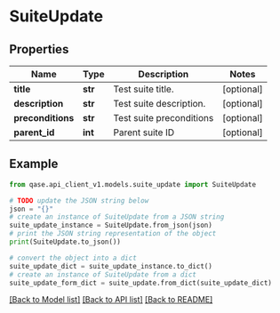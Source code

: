 # SuiteUpdate


## Properties

Name | Type | Description | Notes
------------ | ------------- | ------------- | -------------
**title** | **str** | Test suite title. | [optional] 
**description** | **str** | Test suite description. | [optional] 
**preconditions** | **str** | Test suite preconditions | [optional] 
**parent_id** | **int** | Parent suite ID | [optional] 

## Example

```python
from qase.api_client_v1.models.suite_update import SuiteUpdate

# TODO update the JSON string below
json = "{}"
# create an instance of SuiteUpdate from a JSON string
suite_update_instance = SuiteUpdate.from_json(json)
# print the JSON string representation of the object
print(SuiteUpdate.to_json())

# convert the object into a dict
suite_update_dict = suite_update_instance.to_dict()
# create an instance of SuiteUpdate from a dict
suite_update_form_dict = suite_update.from_dict(suite_update_dict)
```
[[Back to Model list]](../README.md#documentation-for-models) [[Back to API list]](../README.md#documentation-for-api-endpoints) [[Back to README]](../README.md)


